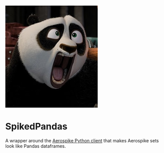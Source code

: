 ![logo](docs/_static/logo.jpg)

SpikedPandas
============

A wrapper around the [Aerospike Python
client](http://www.aerospike.com/docs/client/python/) that makes Aerospike sets
look like Pandas dataframes.
